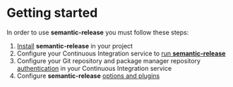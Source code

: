 # Getting started

In order to use **semantic-release** you must follow these steps:

1. [Install](./installation.md#installation) **semantic-release** in your project
1. Configure your Continuous Integration service to [run **semantic-release**](./ci-configuration.md#run-semantic-release-only-after-all-tests-succeeded)
1. Configure your Git repository and package manager repository [authentication](ci-configuration.md#authentication) in your Continuous Integration service
1. Configure **semantic-release** [options and plugins](./configuration.md#configuration)
